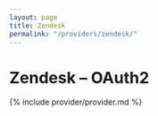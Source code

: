 ```yaml
---
layout: page
title: Zendesk
permalink: "/providers/zendesk/"
---
```

# Zendesk – OAuth2

{% include provider/provider.md %}
